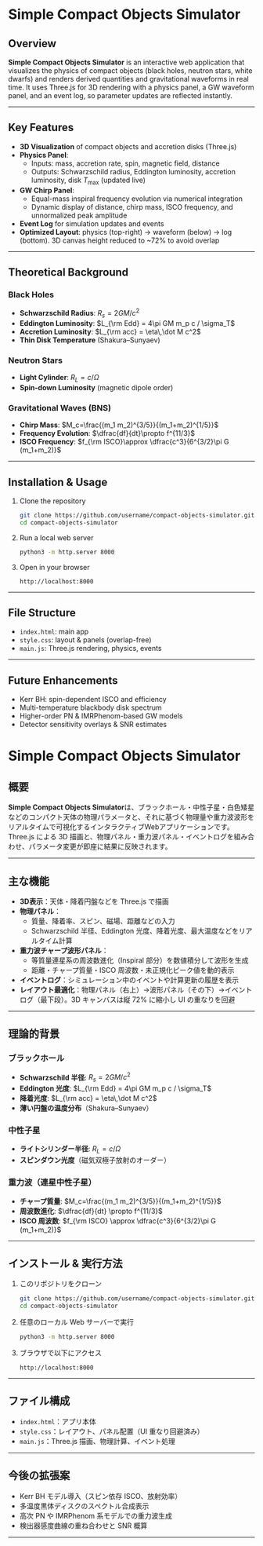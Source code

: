 # Simple Compact Objects Simulator 

## Overview
**Simple Compact Objects Simulator** is an interactive web application that visualizes the physics of compact objects (black holes, neutron stars, white dwarfs) and renders derived quantities and gravitational waveforms in real time. It uses Three.js for 3D rendering with a physics panel, a GW waveform panel, and an event log, so parameter updates are reflected instantly.

---

## Key Features
- **3D Visualization** of compact objects and accretion disks (Three.js)  
- **Physics Panel**:  
  - Inputs: mass, accretion rate, spin, magnetic field, distance  
  - Outputs: Schwarzschild radius, Eddington luminosity, accretion luminosity, disk $T_{\max}$ (updated live)  
- **GW Chirp Panel**:  
  - Equal-mass inspiral frequency evolution via numerical integration  
  - Dynamic display of distance, chirp mass, ISCO frequency, and unnormalized peak amplitude  
- **Event Log** for simulation updates and events  
- **Optimized Layout**: physics (top-right) → waveform (below) → log (bottom). 3D canvas height reduced to ~72% to avoid overlap

---

## Theoretical Background
### Black Holes
- **Schwarzschild Radius**: $R_s = 2GM/c^2$  
- **Eddington Luminosity**: $L_{\rm Edd} = 4\pi GM m_p c / \sigma_T$  
- **Accretion Luminosity**: $L_{\rm acc} = \eta\,\dot M c^2$  
- **Thin Disk Temperature** (Shakura–Sunyaev)

### Neutron Stars
- **Light Cylinder**: $R_L=c/\Omega$  
- **Spin-down Luminosity** (magnetic dipole order)

### Gravitational Waves (BNS)
- **Chirp Mass**: $M_c=\frac{(m_1 m_2)^{3/5}}{(m_1+m_2)^{1/5}}$  
- **Frequency Evolution**: $\dfrac{df}{dt}\propto f^{11/3}$  
- **ISCO Frequency**: $f_{\rm ISCO}\approx \dfrac{c^3}{6^{3/2}\pi G (m_1+m_2)}$

---

## Installation & Usage
1. Clone the repository  
    ```bash
    git clone https://github.com/username/compact-objects-simulator.git
    cd compact-objects-simulator
    ```
2. Run a local web server  
    ```bash
    python3 -m http.server 8000
    ```
3. Open in your browser  
    ```
    http://localhost:8000
    ```

---

## File Structure
- `index.html`: main app  
- `style.css`: layout & panels (overlap-free)  
- `main.js`: Three.js rendering, physics, events  

---

## Future Enhancements
- Kerr BH: spin-dependent ISCO and efficiency  
- Multi-temperature blackbody disk spectrum  
- Higher-order PN & IMRPhenom-based GW models  
- Detector sensitivity overlays & SNR estimates  

# Simple Compact Objects Simulator

## 概要
**Simple Compact Objects Simulator**は、ブラックホール・中性子星・白色矮星などのコンパクト天体の物理パラメータと、それに基づく物理量や重力波波形をリアルタイムで可視化するインタラクティブWebアプリケーションです。Three.js による 3D 描画と、物理パネル・重力波パネル・イベントログを組み合わせ、パラメータ変更が即座に結果に反映されます。

---

## 主な機能
- **3D表示**：天体・降着円盤などを Three.js で描画  
- **物理パネル**：  
  - 質量、降着率、スピン、磁場、距離などの入力  
  - Schwarzschild 半径、Eddington 光度、降着光度、最大温度などをリアルタイム計算  
- **重力波チャープ波形パネル**：  
  - 等質量連星系の周波数進化（Inspiral 部分）を数値積分して波形を生成  
  - 距離・チャープ質量・ISCO 周波数・未正規化ピーク値を動的表示  
- **イベントログ**：シミュレーション中のイベントや計算更新の履歴を表示  
- **レイアウト最適化**：物理パネル（右上）→波形パネル（その下）→イベントログ（最下段）。3D キャンバスは縦 72% に縮小し UI の重なりを回避

---

## 理論的背景
### ブラックホール
- **Schwarzschild 半径**: $R_s = 2GM/c^2$  
- **Eddington 光度**: $L_{\rm Edd} = 4\pi GM m_p c / \sigma_T$  
- **降着光度**: $L_{\rm acc} = \eta\,\dot M c^2$  
- **薄い円盤の温度分布**（Shakura–Sunyaev）

### 中性子星
- **ライトシリンダー半径**: $R_L = c/\Omega$  
- **スピンダウン光度**（磁気双極子放射のオーダー）

### 重力波（連星中性子星）
- **チャープ質量**: $M_c=\frac{(m_1 m_2)^{3/5}}{(m_1+m_2)^{1/5}}$  
- **周波数進化**: $\dfrac{df}{dt} \propto f^{11/3}$  
- **ISCO 周波数**: $f_{\rm ISCO} \approx \dfrac{c^3}{6^{3/2}\pi G (m_1+m_2)}$

---

## インストール & 実行方法
1. このリポジトリをクローン  
    ```bash
    git clone https://github.com/username/compact-objects-simulator.git
    cd compact-objects-simulator
    ```
2. 任意のローカル Web サーバーで実行  
    ```bash
    python3 -m http.server 8000
    ```
3. ブラウザで以下にアクセス  
    ```
    http://localhost:8000
    ```

---

## ファイル構成
- `index.html`：アプリ本体  
- `style.css`：レイアウト、パネル配置（UI 重なり回避済み）  
- `main.js`：Three.js 描画、物理計算、イベント処理  

---

## 今後の拡張案
- Kerr BH モデル導入（スピン依存 ISCO、放射効率）  
- 多温度黒体ディスクのスペクトル合成表示  
- 高次 PN や IMRPhenom 系モデルでの重力波生成  
- 検出器感度曲線の重ね合わせと SNR 概算  

---

